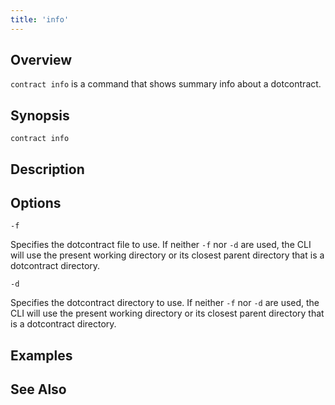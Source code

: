 ```yaml
---
title: 'info'
---
```


## Overview

`contract info` is a command that shows summary info about a dotcontract.

## Synopsis

```
contract info
```

## Description


## Options

```flags
-f
```
Specifies the dotcontract file to use. If neither `-f` nor `-d` are used, the CLI will use the present working directory or its closest parent directory that is a dotcontract directory.

```flags
-d
```
Specifies the dotcontract directory to use. If neither `-f` nor `-d` are used, the CLI will use the present working directory or its closest parent directory that is a dotcontract directory.

## Examples

## See Also
